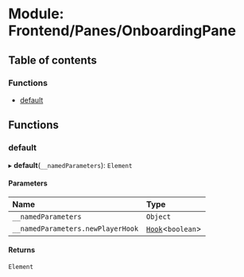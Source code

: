# Module: Frontend/Panes/OnboardingPane

## Table of contents

### Functions

- [default](Frontend_Panes_OnboardingPane.md#default)

## Functions

### default

▸ **default**(`__namedParameters`): `Element`

#### Parameters

| Name                              | Type                                                    |
| :-------------------------------- | :------------------------------------------------------ |
| `__namedParameters`               | `Object`                                                |
| `__namedParameters.newPlayerHook` | [`Hook`](_types_global_GlobalTypes.md#hook)<`boolean`\> |

#### Returns

`Element`
